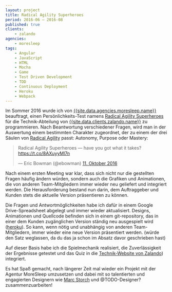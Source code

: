 ```yaml
---
layout: project
title: Radical Agility Superheroes
period: 2016-06 – 2016-08
published: true
clients:
    - zalando
agencies:
    - moresleep
tags:
    - Angular
    - JavaScript
    - HTML
    - Mocha
    - Game
    - Test Driven Development
    - TDD
    - Continuous Deployment
    - Heroku
    - Webpack
---
```

Im Sommer 2016 wurde ich von [{{site.data.agencies.moresleep.name}}](site.data.agencies.moresleep.url) beauftragt, einen Persönlichkeits-Test namens [Radical Agility Superheroes](https://tech.zalando.com/radical-agility-superheroes/) für die Technik-Abteilung von [{{site.data.clients.zalando.name}}]({{site.data.clients.zalando.url}}) zu programmieren. Nach Beantwortung verschiedener Fragen, wird man in der Auswertung einem bestimmten Charakter zugeordnet, der zu einem der drei Säulen von [Radical Agility](https://blog.zalando.de/de/blog/ein-jahr-radical-agility-ein-resuemee) passt: Autonomy, Purpose oder Mastery:

<blockquote class="twitter-tweet" data-lang="de"><p lang="en" dir="ltr">Radical Agility Superheroes — have you got what it takes? <a href="https://t.co/8AXuyyMl7n">https://t.co/8AXuyyMl7n</a></p>&mdash; Eric Bowman (@ebowman) <a href="https://twitter.com/ebowman/status/785792855444946944">11. Oktober 2016</a></blockquote>
<script async src="//platform.twitter.com/widgets.js" charset="utf-8"></script>

Nach einem ersten Meeting war klar, dass sich nicht nur die gestellten Fragen häufig ändern würden, sondern auch die Grafiken und Animationen, die von anderen Team-Mitgliedern immer wieder neu geliefert und integriert werden. Die Herausforderung bestand nun darin, dem Auftraggeber und Kunden stets die aktuelle Version präsentieren zu können.

Die Fragen und Antwortmöglichkeiten habe ich dafür in einem Google Drive-Spreadsheet abgelegt und immer wieder aktualisiert. Designs, Animationen und Quellcode befinden sich in einem git-repository, das in einer dem Kunden zugänglichen Version ständig neu ausgespielt wird ([heroku](https://www.heroku.com)). So kann, wenn nötig und unabhängig von anderen Team-Mitgliedern, immer wieder eine neue Version präsentiert werden. (würde den Satz weglassen, da du das ja schon im Absatz davor geschrieben hast)

Auf dieser Basis habe ich die Spielmechanik realisiert, die Zuverlässigkeit der Ergebnisse getestet und das Quiz in die [Technik-Website von Zalando](https://tech.zalando.com/)) integriert.

Es hat Spaß gemacht, nach längerer Zeit mal wieder ein Projekt mit der Agentur MoreSleep umzusetzen und dabei mit so talentierten und engagierten Designern wie [Marc Storch](http://www.gopogo.de/) und @TODO-Designer? zusammenzuarbeiten!
